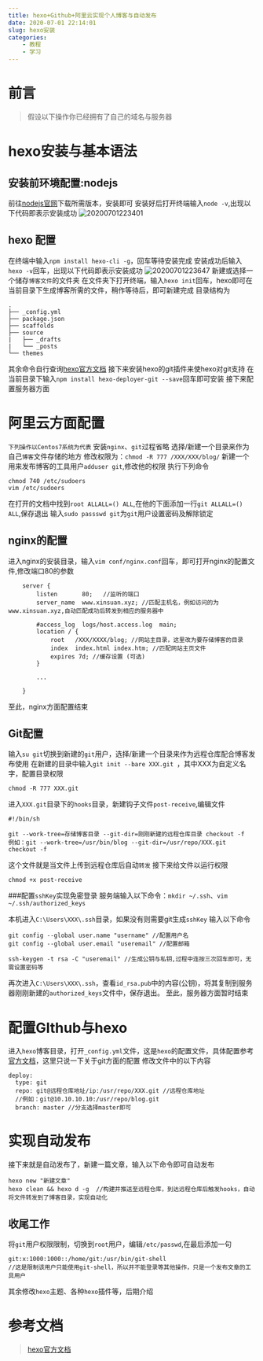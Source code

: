 ```yaml
---
title: hexo+Github+阿里云实现个人博客与自动发布
date: 2020-07-01 22:14:01
slug: hexo安装
categories:
    - 教程
    - 学习
---
```

# 前言
> 假设以下操作你已经拥有了自己的域名与服务器
# hexo安装与基本语法
## 安装前环境配置:nodejs
前往[nodejs官网](https://nodejs.org/zh-cn/download/)下载所需版本，安装即可
安装好后打开终端输入`node -v`,出现以下代码即表示安装成功
![20200701223401](https://cdn.jsdelivr.net/gh/mnmnmssd/hexoBlogimg/blog/2020/20200701223401.png)
## hexo 配置
在终端中输入`npm install hexo-cli -g`，回车等待安装完成
安装成功后输入`hexo -v`回车，出现以下代码即表示安装成功
![20200701223647](https://cdn.jsdelivr.net/gh/mnmnmssd/hexoBlogimg/blog/2020/20200701223647.png)
新建或选择一个储存`博客文件`的文件夹
在文件夹下打开终端，输入`hexo init`回车，hexo即可在当前目录下生成博客所需的文件，稍作等待后，即可新建完成
目录结构为
```
.
├── _config.yml
├── package.json
├── scaffolds
├── source
|   ├── _drafts
|   └── _posts
└── themes
```
其余命令自行查询[hexo官方文档](https://hexo.io/zh-cn/)
接下来安装hexo的git插件来使hexo对git支持
在当前目录下输入`npm install hexo-deployer-git --save`回车即可安装
接下来配置服务器方面
# 阿里云方面配置
`下列操作以Centos7系统为代表`
安装`nginx`、`git`过程省略
选择/新建一个目录来作为自己`博客`文件存储的地方
修改权限为：`chmod -R 777 /XXX/XXX/blog/`
新建一个用来发布博客的工具用户`adduser git`,修改他的权限
执行下列命令
```
chmod 740 /etc/sudoers
vim /etc/sudoers
```
在打开的文档中找到`root ALLALL=() ALL`,在他的下面添加一行`git ALLALL=() ALL`,保存退出
输入`sudo passswd git`为`git`用户设置密码及解除锁定
## nginx的配置
进入nginx的安装目录，输入`vim conf/nginx.conf`回车，即可打开nginx的配置文件,修改端口80的参数
```
    server {
        listen       80;   //监听的端口
        server_name  www.xinsuan.xyz; //匹配主机名，例如访问的为www.xinsuan.xyz,自动匹配成功后转发到相应的服务器中

        #access_log  logs/host.access.log  main;
        location / {
            root   /XXX/XXXX/blog; //网站主目录，这里改为要存储博客的目录
            index  index.html index.htm; //匹配网站主页文件
            expires 7d; //缓存设置 (可选)
        }

        ...

    }
```
至此，nginx方面配置结束
## Git配置
输入`su git`切换到新建的`git`用户，选择/新建一个目录来作为远程仓库配合博客发布使用
在新建的目录中输入`git init --bare XXX.git `，其中XXX为自定义名字，配置目录权限
```
chmod -R 777 XXX.git
```
进入`XXX.git`目录下的`hooks`目录，新建钩子文件`post-receive`,编辑文件
```
#!/bin/sh

git --work-tree=存储博客目录 --git-dir=刚刚新建的远程仓库目录 checkout -f
例如：git --work-tree=/usr/bin/blog --git-dir=/usr/repo/XXX.git checkout -f
```
这个文件就是当文件上传到远程仓库后自动`转发`
接下来给文件以运行权限
```
chmod +x post-receive
```
###配置`sshKey`实现免密登录
服务端输入以下命令：`mkdir ~/.ssh`、`vim ~/.ssh/authorized_keys`

本机进入`C:\Users\XXX\.ssh`目录，如果没有则需要git生成`sshKey`
输入以下命令
```shell
git config --global user.name "username" //配置用户名
git config --global user.email "useremail" //配置邮箱

ssh-keygen -t rsa -C "useremail" //生成公钥与私钥,过程中连按三次回车即可，无需设置密码等
```
再次进入`C:\Users\XXX\.ssh`，查看`id_rsa.pub`中的内容(公钥)，将其复制到服务器刚刚新建的`authorized_keys`文件中，保存退出。
至此，服务器方面暂时结束
# 配置GIthub与hexo
进入`hexo`博客目录，打开`_config.yml`文件，这是`hexo`的配置文件，具体配置参考[官方文档](https://hexo.io/zh-cn/)，这里只说一下关于git方面的配置
修改文件中的以下内容
```config
deploy:
  type: git
  repo: git@远程仓库地址/ip:/usr/repo/XXX.git //远程仓库地址
  //例如：git@10.10.10.10:/usr/repo/blog.git
  branch: master //分支选择master即可
```
# 实现自动发布
接下来就是自动发布了，新建一篇文章，输入以下命令即可自动发布
```
hexo new "新建文章"
hexo clean && hexo d -g  //构建并推送至远程仓库，到达远程仓库后触发hooks，自动将文件转发到了博客目录，实现自动化
```
## 收尾工作
将`git`用户权限限制，切换到`root`用户，编辑`/etc/passwd`,在最后添加一句
```
git:x:1000:1000::/home/git:/usr/bin/git-shell  
//这是限制该用户只能使用git-shell，所以并不能登录等其他操作，只是一个发布文章的工具用户
```
其余修改`hexo`主题、各种`hexo`插件等，后期介绍
# 参考文档
> [hexo官方文档](https://hexo.io/zh-cn/)